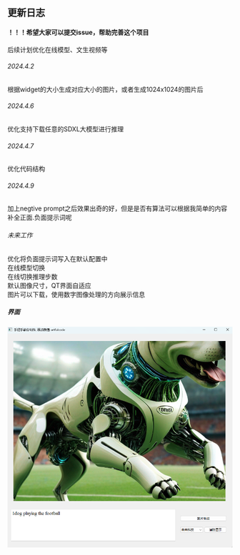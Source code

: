 
## 更新日志
#### ！！！希望大家可以提交issue，帮助完善这个项目
后续计划优化在线模型、文生视频等

###### 2024.4.2
根据widget的大小生成对应大小的图片，或者生成1024x1024的图片后

###### 2024.4.6
优化支持下载任意的SDXL大模型进行推理

###### 2024.4.7
优化代码结构

###### 2024.4.9
加上negtive prompt之后效果出奇的好，但是是否有算法可以根据我简单的内容补全正面.负面提示词呢

###### 未来工作
优化将负面提示词写入在默认配置中  
在线模型切换  
在线切换推理步数  
默认图像尺寸，QT界面自适应  
图片可以下载，使用数字图像处理的方向展示信息  

##### 界面
![img_1.png](image/img_2.png)